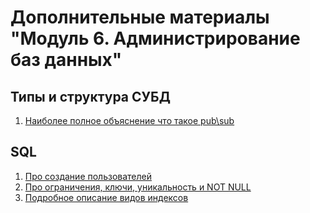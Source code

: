 # Дополнительные материалы "Модуль 6. Администрирование баз данных"

## Типы и структура СУБД

1. [Наиболее полное объяснение что такое pub\sub](https://habr.com/ru/post/278237/)

## SQL

1. [Про создание пользователей](https://postgrespro.ru/docs/postgresql/9.5/sql-createuser)
2. [Про ограничения, ключи, уникальность и NOT NULL](https://postgrespro.ru/docs/postgresql/9.5/ddl-constraints)
3. [Подробное описание видов индексов](https://habr.com/ru/post/247373/)